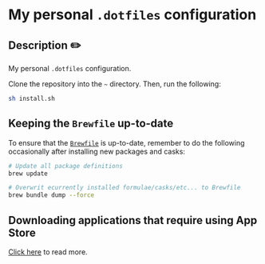 # My personal `.dotfiles` configuration

## Description ✏️

My personal `.dotfiles` configuration.

Clone the repository into the `~` directory. Then, run the following:

```sh
sh install.sh
```

## Keeping the `Brewfile` up-to-date

To ensure that the [`Brewfile`](./Brewfile) is up-to-date, 
remember to do the following occasionally after installing new packages and casks:

```sh
# Update all package definitions
brew update

# Overwrit ecurrently installed formulae/casks/etc... to Brewfile
brew bundle dump --force
```

## Downloading applications that require using App Store

[Click here](./APP_STORE_APPLICATIONS.md) to read more.
